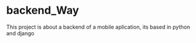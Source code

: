 # backend_Way
This project is about a backend of a mobile aplication, its based in python and django
